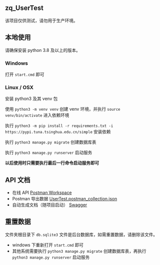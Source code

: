 ## zq_UserTest

该项目仅供测试，请勿用于生产环境。

## 本地使用

请确保安装 python 3.8 及以上的版本。

### Windows

打开 `start.cmd` 即可

### Linux / OSX

安装 python3 及其 venv 包

使用 `python3 -m venv venv` 创建 venv 环境，并执行 `source venv/bin/activate` 进入依赖环境

执行 `python3 -m pip install -r requirements.txt -i https://pypi.tuna.tsinghua.edu.cn/simple` 安装依赖

执行 `python3 manage.py migrate` 创建数据库表

执行 `python3 manage.py runserver` 启动服务

**以后使用时只需要执行最后一行命令启动服务即可**

## API 文档

- 在线 API [Postman Workspace](https://www.postman.com/restless-space-5947/workspace/user-test/request/2940417-02bb6053-b9ce-45aa-a822-5f3403c0bb76)
- Postman 导出数据 [UserTest.postman_collection.json](https://github.com/NagisaCo/zq_UserTest/UserTest.postman_collection.json)
- 自动生成文档（随项目启动） [Swagger](http://127.0.0.1:8000/docs/)

## 重置数据

文件夹根目录下 `db.sqlite3` 文件是后台数据库，如需重置数据，请删除该文件。

- windows 下重新打开 `start.cmd` 即可
- 其他系统需要执行 `python3 manage.py migrate` 创建数据库表，再执行 `python3 manage.py runserver` 启动服务